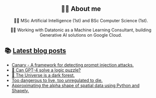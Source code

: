 <div align="center">
  
## 🐱‍💻 About me

👩‍🎓 MSc Artificial Intelligence (1st) and BSc Computer Science (1st).

👩‍💻 Working with Datatonic as a Machine Learning Consultant, building Generative AI solutions on Google Cloud.
  
  </div>

## 📚 [Latest blog posts](https://cutwell.github.io/blog)
<!--START_SECTION:feed-->
* [Canary - A framework for detecting prompt injection attacks.](https:&#x2F;&#x2F;cutwell.github.io&#x2F;blog&#x2F;&#x2F;canary-llm&#x2F;)
* [🦓 Can GPT-4 solve a logic puzzle?](https:&#x2F;&#x2F;cutwell.github.io&#x2F;blog&#x2F;&#x2F;zebra-problem&#x2F;)
* [🌌 The Universe is a dark forest.](https:&#x2F;&#x2F;cutwell.github.io&#x2F;blog&#x2F;&#x2F;dark-forest-hypothesis&#x2F;)
* [Too dangerous to live, too unregulated to die.](https:&#x2F;&#x2F;cutwell.github.io&#x2F;blog&#x2F;&#x2F;ai-art-vs-artists&#x2F;)
* [Approximating the alpha shape of spatial data using Python and Shapely.](https:&#x2F;&#x2F;cutwell.github.io&#x2F;blog&#x2F;&#x2F;spatial-data-boundary&#x2F;)
<!--END_SECTION:feed-->
